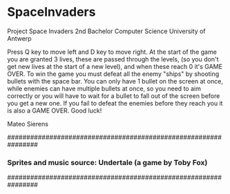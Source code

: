 # SpaceInvaders
Project Space Invaders 2nd Bachelor Computer Science University of Antwerp

Press Q key to move left and D key to move right. At the start of the game you are granted 3 lives, these are passed through the levels,
(so you don't get new lives at the start of a new level), and when these reach 0 it's GAME OVER. To win the game you must defeat all
the enemy "ships" by shooting bullets with the space bar. You can only have 1 bullet on the screen at once, while enemies can have multiple
bullets at once, so you need to aim correctly or you will have to wait for a bullet to fall out of the screen before you get a new one.
If you fail to defeat the enemies before they reach you it is also a GAME OVER. Good luck!

Mateo Sierens

################################################################
### Sprites and music source: Undertale (a game by Toby Fox) ###
################################################################